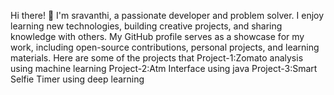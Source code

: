 Hi there! 👋 I'm sravanthi, a passionate developer and problem solver. I enjoy learning new technologies, building creative projects, and sharing knowledge with others. 
My GitHub profile serves as a showcase for my work, including open-source contributions, personal projects, and learning materials.
Here are some of the projects that
Project-1:Zomato analysis using machine learning 
Project-2:Atm Interface using java
Project-3:Smart Selfie Timer using deep learning
